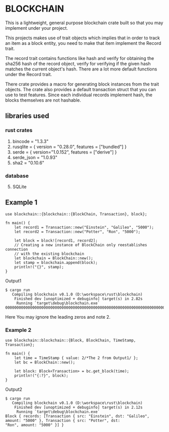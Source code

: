 # BLOCKCHAIN   
This is a lightweight, general purpose blockchain crate built so that you may implement under your project.

This projects makes use of trait objects which implies that in order to track an item as a block entity, you need to make that item implement the Record trait.

The record trait contains functions like hash and verify for obtaining the sha256 hash of the record object, verify for verifying if the given hash matches the current object's hash. There are a lot more default functions under the Record trait.

There crate provides a macro for generating block instances from the trait objects.
The crate also provides a default transaction struct that you can use to test features.
Since each individual records implement hash, the blocks themselves are not hashable.


## libraries used
### rust crates
1. bincode = "1.3.3"
2. rusqlite = { version = "0.28.0", features = ["bundled"] }
3. serde = { version="1.0.152", features = ["derive"] }
4. serde_json = "1.0.93"
5. sha2 = "0.10.6"

### database
5. SQLite

## Example 1
```
use blockchain::{blockchain::{BlockChain, Transaction}, block};

fn main() {
    let record1 = Transaction::new("Einstein", "Galileo", "5000");
    let record2 = Transaction::new("Potter", "Ron", "5000");

    let block = block![record1, record2];
    // Creating a new instance of BlockChain only reestablishes connection 
    // with the existing blockchain
    let blockchain = BlockChain::new();
    let stamp = blockchain.append(block);
    println!("{}", stamp);
}
```
Output1
```
$ cargo run
   Compiling blockchain v0.1.0 (D:\workspace\rust\blockchain)
    Finished dev [unoptimized + debuginfo] target(s) in 2.82s
     Running `target\debug\blockchain.exe`
00000000000000000000000000000000000000000000000000000000000000000000000000000000000000000000000000000000000000000000000000000002
```

Here You may ignore the leading zeros and note 2.
### Example 2
```
use blockchain::blockchain::{Block, BlockChain, TimeStamp, Transaction};

fn main() {
    let time = TimeStamp { value: 2/*The 2 from Output1/ };
    let bc = BlockChain::new();

    let block: Block<Transaction> = bc.get_block(time);
    println!("{:?}", block);
}
```
Output2
```
$ cargo run
   Compiling blockchain v0.1.0 (D:\workspace\rust\blockchain)
    Finished dev [unoptimized + debuginfo] target(s) in 2.12s
     Running `target\debug\blockchain.exe`
Block { records: [Transaction { src: "Einstein", dst: "Galileo", amount: "5000" }, Transaction { src: "Potter", dst: 
"Ron", amount: "5000" }] }
```

